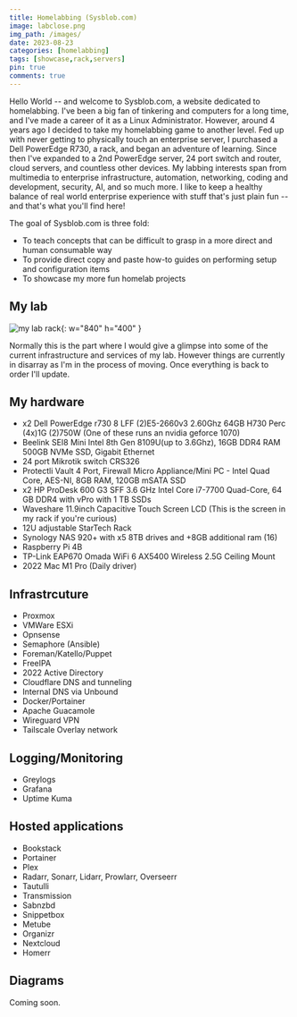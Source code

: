 ```yaml
---
title: Homelabbing (Sysblob.com)
image: labclose.png
img_path: /images/
date: 2023-08-23
categories: [homelabbing]
tags: [showcase,rack,servers]
pin: true
comments: true
---
```


Hello World -- and welcome to Sysblob.com, a website dedicated to homelabbing. I've been a big fan of tinkering and computers for a long time, and I've made a career of it as a Linux Administrator. However, around 4 years ago I decided to take my homelabbing game to another level. Fed up with never getting to physically touch an enterprise server, I purchased a Dell PowerEdge R730, a rack, and began an adventure of learning. Since then I've expanded to a 2nd PowerEdge server, 24 port switch and router, cloud servers, and countless other devices. My labbing interests span from multimedia to enterprise infrastructure, automation, networking, coding and development, security, AI, and so much more. I like to keep a healthy balance of real world enterprise experience with stuff that's just plain fun -- and that's what you'll find here!

The goal of Sysblob.com is three fold:

- To teach concepts that can be difficult to grasp in a more direct and human consumable way
- To provide direct copy and paste how-to guides on performing setup and configuration items
- To showcase my more fun homelab projects

## My lab

![my lab rack](homelabbing.png){: w="840" h="400" }

Normally this is the part where I would give a glimpse into some of the current infrastructure and services of my lab. However things are currently in disarray as I'm in the process of moving. Once everything is back to order I'll update.

## My hardware

- x2 Dell PowerEdge r730 8 LFF (2)E5-2660v3 2.60Ghz 64GB H730 Perc (4x)1G (2)750W (One of these runs an nvidia geforce 1070)
- Beelink SEI8 Mini Intel 8th Gen 8109U(up to 3.6Ghz), 16GB DDR4 RAM 500GB NVMe SSD, Gigabit Ethernet
- 24 port Mikrotik switch CRS326
- Protectli Vault 4 Port, Firewall Micro Appliance/Mini PC - Intel Quad Core, AES-NI, 8GB RAM, 120GB mSATA SSD
- x2 HP ProDesk 600 G3 SFF 3.6 GHz Intel Core i7-7700 Quad-Core, 64 GB DDR4 with vPro with 1 TB SSDs
- Waveshare 11.9inch Capacitive Touch Screen LCD (This is the screen in my rack if you're curious)
- 12U adjustable StarTech Rack
- Synology NAS 920+ with x5 8TB drives and +8GB additional ram (16)
- Raspberry Pi 4B
- TP-Link EAP670 Omada WiFi 6 AX5400 Wireless 2.5G Ceiling Mount
- 2022 Mac M1 Pro (Daily driver)


## Infrastrcuture

- Proxmox
- VMWare ESXi
- Opnsense
- Semaphore (Ansible)
- Foreman/Katello/Puppet
- FreeIPA
- 2022 Active Directory
- Cloudflare DNS and tunneling
- Internal DNS via Unbound
- Docker/Portainer
- Apache Guacamole
- Wireguard VPN
- Tailscale Overlay network

## Logging/Monitoring

- Greylogs
- Grafana
- Uptime Kuma

## Hosted applications

- Bookstack
- Portainer
- Plex
- Radarr, Sonarr, Lidarr, Prowlarr, Overseerr
- Tautulli
- Transmission
- Sabnzbd
- Snippetbox
- Metube
- Organizr
- Nextcloud
- Homerr

## Diagrams

Coming soon.
